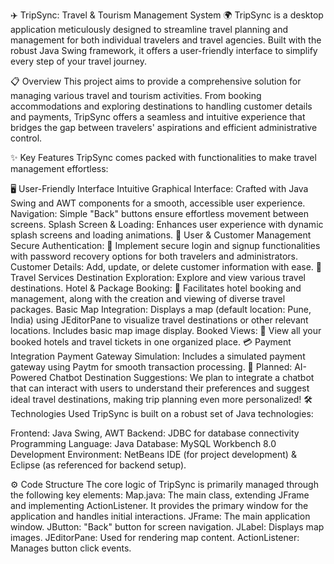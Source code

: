 ✈️ TripSync: Travel & Tourism Management System 🌍
TripSync is a desktop application meticulously designed to streamline travel planning and management for both individual travelers and travel agencies. Built with the robust Java Swing framework, it offers a user-friendly interface to simplify every step of your travel journey.

📋 Overview
This project aims to provide a comprehensive solution for managing various travel and tourism activities. From booking accommodations and exploring destinations to handling customer details and payments, TripSync offers a seamless and intuitive experience that bridges the gap between travelers' aspirations and efficient administrative control.

✨ Key Features
TripSync comes packed with functionalities to make travel management effortless:

🖥️ User-Friendly Interface
Intuitive Graphical Interface: Crafted with Java Swing and AWT components for a smooth, accessible user experience.
Navigation: Simple "Back" buttons ensure effortless movement between screens.
Splash Screen & Loading: Enhances user experience with dynamic splash screens and loading animations.
👥 User & Customer Management
Secure Authentication: 🔑 Implement secure login and signup functionalities with password recovery options for both travelers and administrators.
Customer Details: Add, update, or delete customer information with ease.
📍 Travel Services
Destination Exploration: Explore and view various travel destinations.
Hotel & Package Booking: 🏨 Facilitates hotel booking and management, along with the creation and viewing of diverse travel packages.
Basic Map Integration: Displays a map (default location: Pune, India) using JEditorPane to visualize travel destinations or other relevant locations. Includes basic map image display.
Booked Views: 📂 View all your booked hotels and travel tickets in one organized place.
💳 Payment Integration
Payment Gateway Simulation: Includes a simulated payment gateway using Paytm for smooth transaction processing.
🤖 Planned: AI-Powered Chatbot
Destination Suggestions: We plan to integrate a chatbot that can interact with users to understand their preferences and suggest ideal travel destinations, making trip planning even more personalized!
🛠️ Technologies Used
TripSync is built on a robust set of Java technologies:

Frontend: Java Swing, AWT
Backend: JDBC for database connectivity
Programming Language: Java
Database: MySQL Workbench 8.0
Development Environment: NetBeans IDE (for project development) & Eclipse (as referenced for backend setup).

⚙️ Code Structure
The core logic of TripSync is primarily managed through the following key elements:
Map.java: The main class, extending JFrame and implementing ActionListener. It provides the primary window for the application and handles initial interactions.
JFrame: The main application window.
JButton: "Back" button for screen navigation.
JLabel: Displays map images.
JEditorPane: Used for rendering map content.
ActionListener: Manages button click events.
